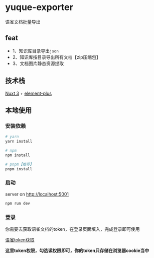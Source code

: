 # yuque-exporter

语雀文档批量导出

## feat

- 1、知识库目录导出`json`
- 2、知识库按目录导出所有文档【zip压缩包】
- 3、文档图片静态资源提取

## 技术栈

[Nuxt 3](https://nuxt.com/docs/getting-started/introduction) + [element-plus](https://element-plus.org/zh-CN/)

## 本地使用

### 安装依赖

```bash
# yarn
yarn install

# npm
npm install

# pnpm【推荐】
pnpm install
```

### 启动

server on [http://localhost:5001](http://localhost:5001)

```bash
npm run dev
```

### 登录

你需要去获取语雀文档的token，在登录页面填入，完成登录即可使用

[语雀token获取](https://www.yuque.com/yuque/developer/api#785a3731)

**这里token权限，勾选读权限即可，你的token只存储在浏览器cookie当中**

